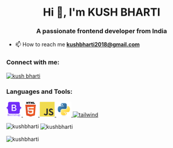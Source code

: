 <h1 align="center">Hi 👋, I'm KUSH BHARTI</h1>
<h3 align="center">A passionate frontend developer from India</h3>

- 📫 How to reach me **kushbharti2018@gmail.com**

<h3 align="left">Connect with me:</h3>
<p align="left">
<a href="https://linkedin.com/in/kush bharti" target="blank"><img align="center" src="https://raw.githubusercontent.com/rahuldkjain/github-profile-readme-generator/master/src/images/icons/Social/linked-in-alt.svg" alt="kush bharti" height="30" width="40" /></a>
</p>

<h3 align="left">Languages and Tools:</h3>
<p align="left"> <a href="https://getbootstrap.com" target="_blank" rel="noreferrer"> <img src="https://raw.githubusercontent.com/devicons/devicon/master/icons/bootstrap/bootstrap-plain-wordmark.svg" alt="bootstrap" width="40" height="40"/> </a> <a href="https://www.w3.org/html/" target="_blank" rel="noreferrer"> <img src="https://raw.githubusercontent.com/devicons/devicon/master/icons/html5/html5-original-wordmark.svg" alt="html5" width="40" height="40"/> </a> <a href="https://developer.mozilla.org/en-US/docs/Web/JavaScript" target="_blank" rel="noreferrer"> <img src="https://raw.githubusercontent.com/devicons/devicon/master/icons/javascript/javascript-original.svg" alt="javascript" width="40" height="40"/> </a> <a href="https://www.python.org" target="_blank" rel="noreferrer"> <img src="https://raw.githubusercontent.com/devicons/devicon/master/icons/python/python-original.svg" alt="python" width="40" height="40"/> </a> <a href="https://tailwindcss.com/" target="_blank" rel="noreferrer"> <img src="https://www.vectorlogo.zone/logos/tailwindcss/tailwindcss-icon.svg" alt="tailwind" width="40" height="40"/> </a> </p>

<p><img align="left" src="https://github-readme-stats.vercel.app/api/top-langs?username=kushbharti&show_icons=true&locale=en&layout=compact" alt="kushbharti" /></p>

<p>&nbsp;<img align="center" src="https://github-readme-stats.vercel.app/api?username=kushbharti&show_icons=true&locale=en" alt="kushbharti" /></p>

<p><img align="center" src="https://github-readme-streak-stats.herokuapp.com/?user=kushbharti&" alt="kushbharti" /></p>
